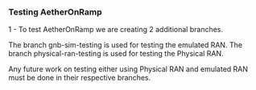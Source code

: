 
### Testing AetherOnRamp 

1 - To test AetherOnRamp we are creating 2 additional branches. 

The branch gnb-sim-testing is used for testing the emulated RAN.
The branch physical-ran-testing is used for testing the Physical RAN.

Any future work on testing either using Physical RAN and emulated RAN must be done in their respective branches. 